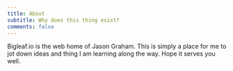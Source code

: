 ```yaml
---
title: About
subtitle: Why does this thing exist?
comments: false
---
```


Bigleaf.io is the web home of Jason Graham.  This is simply a place for me to jot down ideas and thing I am learning along the way.  Hope it serves you well.